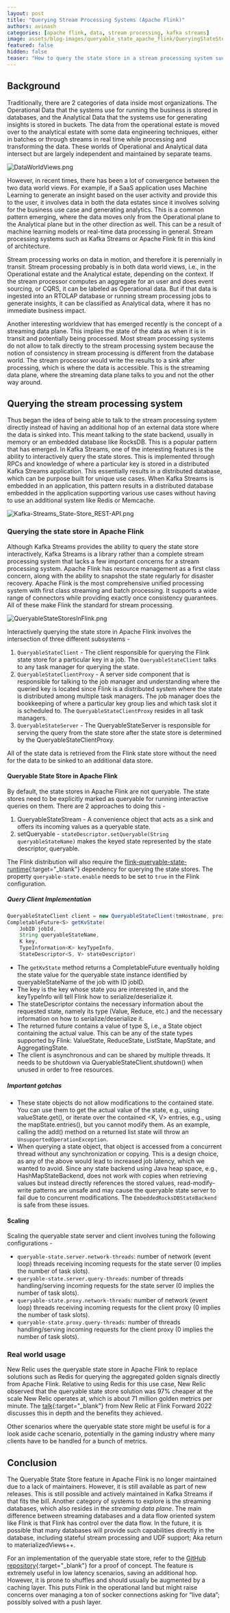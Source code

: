```yaml
---
layout: post
title: "Querying Stream Processing Systems (Apache Flink)"
authors: avinash
categories: [apache flink, data, stream processing, kafka streams]
image: assets/blog-images/queryable_state_apache_flink/QueryingStateStoreInStreamProcessing.png
featured: false
hidden: false
teaser: "How to query the state store in a stream processing system such as Apache Flink for unifying Operational and Analytical data."
---
```


## Background

Traditionally, there are 2 categories of data inside most organizations. The Operational Data that the systems use for running the business is stored in databases, and the Analytical Data that the systems use for generating insights is stored in buckets. The data from the operational estate is moved over to the analytical estate with some data engineering techniques, either in batches or through streams in real time while processing and transforming the data. These worlds of Operational and Analytical data intersect but are largely independent and maintained by separate teams.


![DataWorldViews.png](../assets/blog-images/queryable_state_apache_flink/DataWorldViews.png)


However, in recent times, there has been a lot of convergence between the two data world views. For example, if a SaaS application uses Machine Learning to generate an insight based on the user activity and provide this to the user, it involves data in both the data estates since it involves solving for the business use case and generating analytics. This is a common pattern emerging, where the data moves only from the Operational plane to the Analytical plane but in the other direction as well. This can be a result of machine learning models or real-time data processing in general. Stream processing systems such as Kafka Streams or Apache Flink fit in this kind of architecture.

Stream processing works on data in motion, and therefore it is perennially in transit. Stream processing probably is in both data world views, i.e., in the Operational estate and the Analytical estate, depending on the context. If the stream processor computes an aggregate for an user and does event sourcing, or CQRS, it can be labeled as Operational data. But if that data is ingested into an RTOLAP database or running stream processing jobs to generate insights, it can be classified as Analytical data, where it has no immediate business impact. 

Another interesting worldview that has emerged recently is the concept of a streaming data plane. This implies the state of the data as when it is in transit and potentially being processed. Most stream processing systems do not allow to talk directly to the stream processing system because the notion of consistency in stream processing is different from the database world. The stream processor would write the results to a sink after processing, which is where the data is accessible. This is the streaming data plane, where the streaming data plane talks to you and not the other way around.


## Querying the stream processing system

Thus began the idea of being able to talk to the stream processing system directly instead of having an additional hop of an external data store where the data is sinked into. This meant talking to the state backend, usually in memory or an embedded database like RocksDB. This is a popular pattern that has emerged. In Kafka Streams, one of the interesting features is the ability to interactively query the state stores. This is implemented through RPCs and knowledge of where a particular key is stored in a distributed Kafka Streams application. This essentially results in a distributed database, which can be purpose built for unique use cases. When Kafka Streams is embedded in an application, this pattern results in a distributed database embedded in the application supporting various use cases without having to use an additional system like Redis or Memcache. 

![Kafka-Streams_State-Store_REST-API.png](../assets/blog-images/queryable_state_apache_flink/Kafka-Streams_State-Store_REST-API.png)


### Querying the state store in Apache Flink

Although Kafka Streams provides the ability to query the state store interactively, Kafka Streams is a library rather than a complete stream processing system that lacks a few important concerns for a stream processing system. Apache Flink has resource management as a first class concern, along with the ability to snapshot the state regularly for disaster recovery. Apache Flink is the most comprehensive unified processing system with first class streaming and batch processing. It supports a wide range of connectors while providing exactly once consistency guarantees. All of these make Flink the standard for stream processing.

![QueryableStateStoresInFlink.png](../assets/blog-images/queryable_state_apache_flink/QueryableStateStoresInFlink.png)


Interactively querying the state store in Apache Flink involves the intersection of three different subsystems -



1. `QueryableStateClient` - The client responsible for querying the Flink state store for a particular key in a job. The `QueryableStateClient` talks to any task manager for querying the state.
2. `QueryableStateClientProxy` - A server side component that is responsible for talking to the job manager and understanding where the queried key is located since Flink is a distributed system where the state is distributed among multiple task managers. The job manager does the bookkeeping of where a particular key group lies and which task slot it is scheduled to. The `QueryableStateClientProxy` resides in all task managers.
3. `QueryableStateServer` - The QueryableStateServer is responsible for serving the query from the state store after the state store is determined by the QueryableStateClientProxy.

All of the state data is retrieved from the Flink state store without the need for the data to be sinked to an additional data store.


#### Queryable State Store in Apache Flink

By default, the state stores in Apache Flink are not queryable. The state stores need to be explicitly marked as queryable for running interactive queries on them. There are 2 approaches to doing this -



1. QueryableStateStream - A convenience object that acts as a sink and offers its incoming values as a queryable state.
2. setQueryable - `stateDescriptor.setQueryable(String queryableStateName)` makes the keyed state represented by the state descriptor, queryable.

The Flink distribution will also require the [flink-queryable-state-runtime](https://mvnrepository.com/artifact/org.apache.flink/flink-queryable-state-runtime){:target="\_blank"} dependency for querying the state stores. The property `queryable-state.enable` needs to be set to `true` in the Flink configuration.


##### Query Client Implementation

```java
QueryableStateClient client = new QueryableStateClient(tmHostname, proxyPort);
CompletableFuture<S> getKvState(
    JobID jobId,
    String queryableStateName,
    K key,
    TypeInformation<K> keyTypeInfo,
    StateDescriptor<S, V> stateDescriptor)
```



* The `getKvState` method returns a CompletableFuture eventually holding the state value for the queryable state instance identified by queryableStateName of the job with ID jobID. 
* The key is the key whose state you are interested in, and the keyTypeInfo will tell Flink how to serialize/deserialize it.
* The stateDescriptor contains the necessary information about the requested state, namely its type (Value, Reduce, etc.) and the necessary information on how to serialize/deserialize it.
* The returned future contains a value of type S, i.e., a State object containing the actual value. This can be any of the state types supported by Flink: ValueState, ReduceState, ListState, MapState, and AggregatingState.
* The client is asynchronous and can be shared by multiple threads. It needs to be shutdown via QueryableStateClient.shutdown() when unused in order to free resources.


##### Important gotchas


* These state objects do not allow modifications to the contained state. You can use them to get the actual value of the state, e.g., using valueState.get(), or iterate over the contained &lt;K, V> entries, e.g., using the mapState.entries(), but you cannot modify them. As an example, calling the add() method on a returned list state will throw an `UnsupportedOperationException`.
* When querying a state object, that object is accessed from a concurrent thread without any synchronization or copying. This is a design choice, as any of the above would lead to increased job latency, which we wanted to avoid. Since any state backend using Java heap space, e.g., HashMapStateBackend, does not work with copies when retrieving values but instead directly references the stored values, read-modify-write patterns are unsafe and may cause the queryable state server to fail due to concurrent modifications. The `EmbeddedRocksDBStateBackend` is safe from these issues.


#### Scaling

Scaling the queryable state server and client involves tuning the following configurations -



* `queryable-state.server.network-threads`: number of network (event loop) threads receiving incoming requests for the state server (0 implies the number of task slots).
* `queryable-state.server.query-threads`: number of threads handling/serving incoming requests for the state server (0 implies the number of task slots).
* `queryable-state.proxy.network-threads`: number of network (event loop) threads receiving incoming requests for the client proxy (0 implies the number of task slots).
* `queryable-state.proxy.query-threads`: number of threads handling/serving incoming requests for the client proxy (0 implies the number of task slots).


### Real world usage

New Relic uses the queryable state store in Apache Flink to replace solutions such as Redis for querying the aggregated golden signals directly from Apache Flink. Relative to using Redis for this use case, New Relic observed that the queryable state store solution was 97% cheaper at the scale New Relic operates at, which is about 71 million golden metrics per minute. The [talk](https://www.slideshare.net/slideshow/using-queryable-state-for-fun-and-profit/252482376){:target="\_blank"} from New Relic at Flink Forward 2022 discusses this in depth and the benefits they achieved.

Other scenarios where the queryable state store might be useful is for a look aside cache scenario, potentially in the gaming industry where many clients have to be handled for a bunch of metrics.


## Conclusion

The Queryable State Store feature in Apache Flink is no longer maintained due to a lack of maintainers. However, it is still available as part of new releases. This is still possible and actively maintained in Kafka Streams if that fits the bill. Another category of systems to explore is the streaming databases, which also resides in the _streaming data plane_. The main difference between streaming databases and a data flow oriented system like Flink is that Flink has control over the data flow. In the future, it is possible that many databases will provide such capabilities directly in the database, including stateful stream processing and UDF support; Aka return to materializedViews++.

For an implementation of the queryable state store, refer to the [GitHub repository](https://github.com/Platformatory/flink-queryable-state-store){:target="\_blank"} for a proof of concept. The feature is extremely useful in low latency scenarios, saving an additional hop. However, it is prone to shuffles and should usually be augmented by a caching layer. This puts Flink in the operational land but might raise concerns over managing a ton of socker connections asking for “live data”; possibly solved with a push layer.
